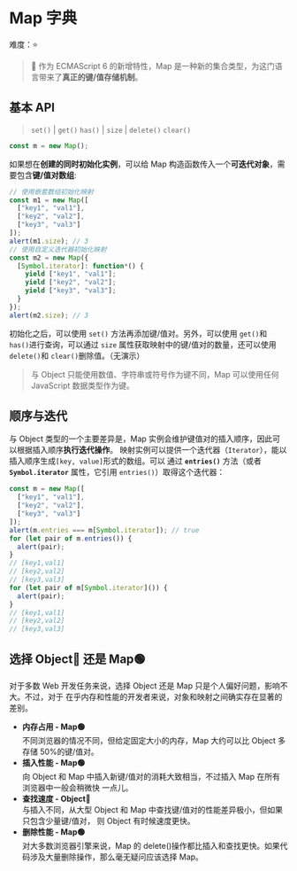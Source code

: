 # Map 字典

难度：⭐️

> 💌 作为 ECMAScript 6 的新增特性，Map 是一种新的集合类型，为这门语言带来了**真正的键/值存储机制**。

## 基本 API

> `set()` | `get()` `has()` | `size` | `delete()` `clear()`

```js
const m = new Map();
```

如果想在**创建的同时初始化实例**，可以给 Map 构造函数传入一个**可迭代对象**，需要包含**键/值对数组**:

```js
// 使用嵌套数组初始化映射
const m1 = new Map([
  ["key1", "val1"],
  ["key2", "val2"],
  ["key3", "val3"]
]);
alert(m1.size); // 3
// 使用自定义迭代器初始化映射
const m2 = new Map({
  [Symbol.iterator]: function*() {
    yield ["key1", "val1"];
    yield ["key2", "val2"];
    yield ["key3", "val3"];
  }
});
alert(m2.size); // 3
```

初始化之后，可以使用 `set()` 方法再添加键/值对。另外，可以使用 `get()`和 `has()`进行查询，可以通过 `size` 属性获取映射中的键/值对的数量，还可以使用 `delete()`和 `clear()`删除值。（无演示）

> 与 Object 只能使用数值、字符串或符号作为键不同，Map 可以使用任何 JavaScript 数据类型作为键。

## 顺序与迭代

与 Object 类型的一个主要差异是，Map 实例会维护键值对的插入顺序，因此可以根据插入顺序**执行迭代操作**。
映射实例可以提供一个迭代器（`Iterator`），能以插入顺序生成`[key, value]`形式的数组。可以
通过 **`entries()`** 方法（或者 **`Symbol.iterator`** 属性，它引用 `entries()`）取得这个迭代器：

```js
const m = new Map([
  ["key1", "val1"],
  ["key2", "val2"],
  ["key3", "val3"]
]);
alert(m.entries === m[Symbol.iterator]); // true
for (let pair of m.entries()) {
  alert(pair);
}
// [key1,val1]
// [key2,val2]
// [key3,val3]
for (let pair of m[Symbol.iterator]()) {
  alert(pair);
}
// [key1,val1]
// [key2,val2]
// [key3,val3]
```

## 选择 Object🔵 还是 Map🟢

对于多数 Web 开发任务来说，选择 Object 还是 Map 只是个人偏好问题，影响不大。不过，对于
在乎内存和性能的开发者来说，对象和映射之间确实存在显著的差别。

- **内存占用 - Map🟢** <br>
  不同浏览器的情况不同，但给定固定大小的内存，Map 大约可以比 Object 多存储 50%的键/值对。
- **插入性能 - Map🟢**<br>
  向 Object 和 Map 中插入新键/值对的消耗大致相当，不过插入 Map 在所有浏览器中一般会稍微快
  一点儿。
- **查找速度 - Object🔵**<br>
  与插入不同，从大型 Object 和 Map 中查找键/值对的性能差异极小，但如果只包含少量键/值对，
  则 Object 有时候速度更快。
- **删除性能 - Map🟢**<br>
  对大多数浏览器引擎来说，Map 的 delete()操作都比插入和查找更快。如果代码涉及大量删除操作，那么毫无疑问应该选择 Map。

